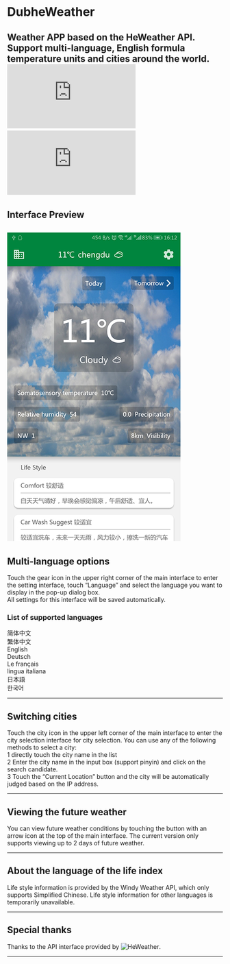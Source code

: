 # DubheWeather  

Weather APP based on the HeWeather API. Support multi-language, English formula temperature units and cities around the world.  
![查看简体中文Readme文档](https://github.com/DubheBroken/DubheWeather/blob/master/Readme-zh_cn.md)  
![查看繁体中文Readme文檔](https://github.com/DubheBroken/DubheWeather/blob/master/Readme-zh_tw.md)  
---------------------------------------
## Interface Preview
![Main interface](https://github.com/DubheBroken/DubheWeather/blob/master/readme_image/Screenshot_main_en.jpg)
---------------------------------------
## Multi-language options
Touch the gear icon in the upper right corner of the main interface to enter the setting interface, touch “Language” and select the language you want to display in the pop-up dialog box.  
All settings for this interface will be saved automatically.
### List of supported languages
简体中文  
繁体中文  
English  
Deutsch  
Le français  
lingua italiana  
日本語  
한국어  

---------------------------------------
## Switching cities
Touch the city icon in the upper left corner of the main interface to enter the city selection interface for city selection. You can use any of the following methods to select a city:  
1 directly touch the city name in the list  
2 Enter the city name in the input box (support pinyin) and click on the search candidate.  
3 Touch the “Current Location” button and the city will be automatically judged based on the IP address.

---------------------------------------
## Viewing the future weather
You can view future weather conditions by touching the button with an arrow icon at the top of the main interface. The current version only supports viewing up to 2 days of future weather.

---------------------------------------
## About the language of the life index
Life style information is provided by the Windy Weather API, which only supports Simplified Chinese. Life style information for other languages ​​is temporarily unavailable.

---------------------------------------
## Special thanks  
Thanks to the API interface provided by ![HeWeather](http://www.heweather.com).

---------------------------------------
